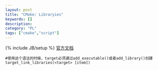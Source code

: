```yaml
--- 
layout: post 
title: "CMake: Libraryies" 
keywords: [] 
description: 
category: "PL"
tags: ["cmake","script"] 
--- 
```

{% include JB/setup %}
[官方文档](https://cmake.org/cmake/help/v3.0/command/target_link_libraries.html)
```
#使用这个语法的时候，target必须通过add_executable()或者add_library()创建
target_link_libraries(<target> [item])
```
